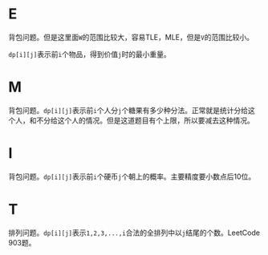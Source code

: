 # E

背包问题。但是这里面`W`的范围比较大，容易TLE，MLE，但是`V`的范围比较小。

`dp[i][j]`表示前`i`个物品，得到价值`j`时的最小重量。


# M

背包问题。`dp[i][j]`表示前`i`个人分`j`个糖果有多少种分法。正常就是统计分给这个人，和不分给这个人的情况。但是这道题目有个上限，所以要减去这种情况。


# I

背包问题。`dp[i][j]`表示前`i`个硬币`j`个朝上的概率。主要精度要小数点后10位。

# T

排列问题。`dp[i][j]`表示`1,2,3,...,i`合法的全排列中以`j`结尾的个数。LeetCode 903题。

